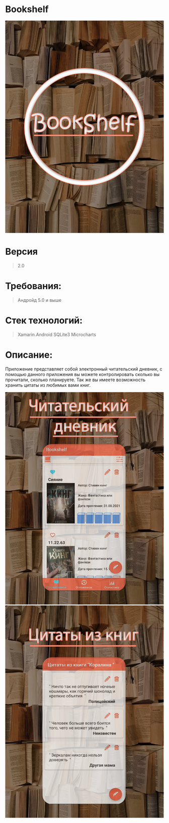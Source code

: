 # Bookshelf
![Main](MainPage.png)

# Версия
> 2.0

# Требования: 
> Андройд 5.0 и выше

# Стек технологий:
> Xamarin.Android
> SQLite3
> Microcharts

# Описание:
Приложение представляет собой электронный читательский дневник, с помощью данного приложения вы можете контролировать сколько вы прочитали, сколько планируете. Так же вы имеете возможность хранить цитаты из любимых вами книг.

![Two](TwoPage.png)
![Three](threePage.png)
